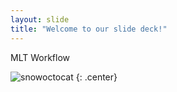 ```yaml
---
layout: slide
title: "Welcome to our slide deck!"
---
```


MLT Workflow

![snowoctocat](https://octodex.github.com/images/snowoctocat.png)
{: .center}
